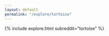 ```yaml
---
layout: default
permalink: "/explore/tortoise"
---
```


<link rel="stylesheet" type="text/css" href="/static/css/explore.css">
{% include explore.html subreddit="tortoise" %}
